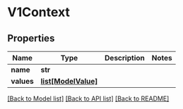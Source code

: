 # V1Context

## Properties
Name | Type | Description | Notes
------------ | ------------- | ------------- | -------------
**name** | **str** |  | 
**values** | [**list[ModelValue]**](ModelValue.md) |  | 

[[Back to Model list]](../vela-client/README.md#documentation-for-models) [[Back to API list]](../vela-client/README.md#documentation-for-api-endpoints) [[Back to README]](../vela-client/README.md)

